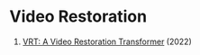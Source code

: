 # Video Restoration
1. [VRT: A Video Restoration Transformer](https://arxiv.org/abs/2201.12288) (2022)
